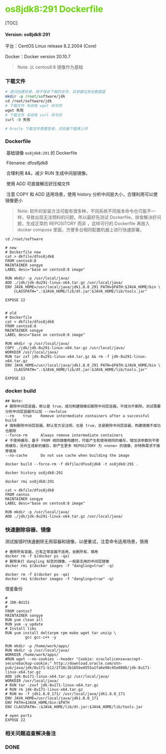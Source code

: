 # <font color=#69D600>os8jdk8:291 Dockerfile</font>

[TOC]

#### Version: os8jdk8:291

平台：CentOS Linux release 8.2.2004 (Core)

Docker：Docker version 20.10.7

> Note: 以 centos8:8 镜像作为基础



### 下载文件

```perl
# 递归创建目录，用于保存下载的文件，目录建议放在数据盘
mkdir -p /root/software/jdk
cd /root/software/jdk
# 下载文件 系统有 wget 命令的
wget 失败
# 下载文件 系统有 curl 命令的
curl -O 失败

# Oracle 下载文件需要登录，浏览器下载再上传
```



### Dockerfile

​		基础镜像 `os8jdk8:291` 的 Dockerfile

​		Filename: dfos8jdk8

​		合理利用 &&，减少 RUN 生成中间层镜像。

​		使用 ADD 可直接解压好压缩文件

​		注意 COPY 和 ADD 适用场景，使用 history 分析中间层大小，合理利用可以使镜像更小

> Note: 软件的安装方法可能有很多种，不同系统不同版本命令也可能不一样，导致出现无法预料的问题，所以最好先测试 Dockerfile，排查解决好问题，生成正常的 REPOSITORY 而非 <none> ，这样可行的 Dockerfile 再放入 docker compose 里面，方便多台相同配置机器上进行快速部署。

```
cd /root/software

# new
# Dockerfile new
cat > dkfile/dfos8jdk8
FROM centos8:8
MAINTAINER songye
LABEL desc="base on centos8:8 image"

RUN mkdir -p /usr/local/java/
ADD ./jdk/jdk-8u291-linux-x64.tar.gz /usr/local/java/
ENV JAVA_HOME=/usr/local/java/jdk1.8.0_291 PATH=$PATH:$JAVA_HOME/bin \
    CLASSPATH=".:$JAVA_HOME/lib/dt.jar:$JAVA_HOME/lib/tools.jar"

EXPOSE 22


# old
# Dockerfile
cat > dkfile/dfos8jdk8
FROM centos8:8
MAINTAINER songye
LABEL desc="base on centos8:8 image"

RUN mkdir -p /usr/local/java/
COPY ./jdk/jdk-8u291-linux-x64.tar.gz /usr/local/java/
WORKDIR /usr/local/java/
RUN tar zxf jdk-8u291-linux-x64.tar.gz && rm -f jdk-8u291-linux-x64.tar.gz
ENV JAVA_HOME=/usr/local/java/jdk1.8.0_291 PATH=$PATH:$JAVA_HOME/bin \
    CLASSPATH=".:$JAVA_HOME/lib/dt.jar:$JAVA_HOME/lib/tools.jar"

EXPOSE 22

```



### docker build

```
## Note: 
# 删除中间层容器，默认是 true，成功构建镜像后删除中间层容器，不成功不删除。测试需要分析中间层容器可以加 --rm=false
--rm	true	Remove intermediate containers after a successful build
# 强制删除中间层容器，默认官方没注明，也是 true，总是删除中间层容器，构建镜像不成功也删除
--force-rm		Always remove intermediate containers
# 不使用缓存，基于 FROM 相同镜像构建时，可能产生和使用相同的缓存，增加该参数则不使用缓存，另外生成新的缓存，即产生更多 REPOSITORY 为 <none> 的镜像，非特殊需求不推荐使用
--no-cache		Do not use cache when building the image

docker build --force-rm -f dkfile/dfos8jdk8 -t os8jdk8:291 .

docker history os8jdk8:291

docker rmi os8jdk8:291

cat > dkfile/dfos8jdk8
FROM centos
MAINTAINER songye
LABEL desc="base on centos8:8 image"

RUN mkdir -p /usr/local/java/
ADD ./jdk/jdk-8u291-linux-x64.tar.gz /usr/local/java/

```



### 快速删除容器、镜像

​		测试报错时快速删除无用容器和镜像，以便重试，注意命令适用场景，慎用

```
# 删除所有容器，已有正常容器不适用，会删所有，慎用
docker rm -f $(docker ps -qa)
# 删除未打 dangling 标签的镜像，一般是无用的中间层镜像
docker rmi $(docker images -f "dangling=true" -q)

docker rm -f $(docker ps -qa)
docker rmi $(docker images -f "dangling=true" -q)

```





借鉴备份


~~~
#
# JDK-8U151
#
FROM centos7
MAINTAINER songye
RUN yum clean all
RUN yum -y update
# Install libs
RUN yum install deltarpm rpm make wget tar unzip \
         gcc gcc-c++ -y

RUN mkdir -p /home/work/apps/
RUN mkdir -p /usr/local/java/
WORKDIR /home/work/apps/
#RUN wget --no-cookies --header "Cookie: oraclelicense=accept-securebackup-cookie;" http://download.oracle.com/otn-pub/java/jdk/8u171-b12/2f38c3b165be4555a1fa6e98c45e0808/jdk-8u171-linux-x64.tar.gz
ADD jdk-8u171-linux-x64.tar.gz /usr/local/java/
WORKDIR /usr/local/java/
# RUN tar -zxvf jdk-8u171-linux-x64.tar.gz
# RUN rm jdk-8u171-linux-x64.tar.gz
# RUN mv -f jdk1.8.0_171/ /usr/local/java/jdk1.8.0_171
ENV JAVA_HOME=/usr/local/java/jdk1.8.0_171
ENV PATH=$JAVA_HOME/bin:$PATH
ENV CLASSPATH=.:$JAVA_HOME/lib/dt.jar:$JAVA_HOME/lib/tools.jar

# open ports
EXPOSE 22

~~~







### 相关问题追查解决备注







### DONE